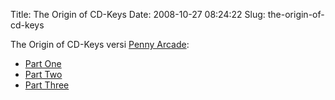 Title: The Origin of CD-Keys
Date: 2008-10-27 08:24:22
Slug: the-origin-of-cd-keys

The Origin of CD-Keys versi [Penny Arcade](http://www.penny-arcade.com):

* [Part One](http://www.penny-arcade.com/comic/2008/9/24/)
* [Part Two](http://www.penny-arcade.com/comic/2008/9/26/)
* [Part Three](http://www.penny-arcade.com/comic/2008/9/29/)